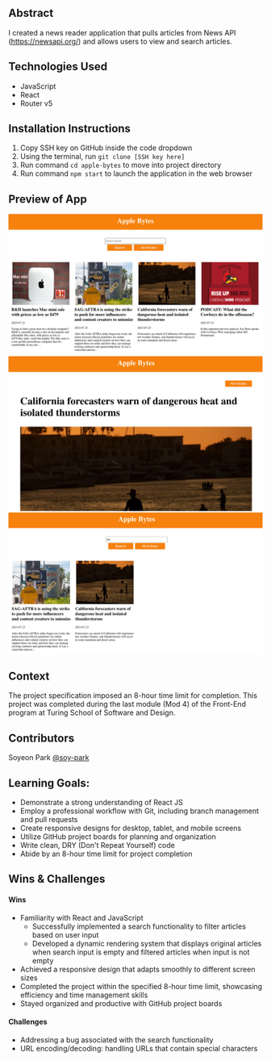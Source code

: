 ## Abstract
I created a news reader application that pulls articles from News API (https://newsapi.org/) and allows users to view and search articles.

## Technologies Used
- JavaScript
- React
- Router v5
 
## Installation Instructions
1. Copy SSH key on GitHub inside the code dropdown
2. Using the terminal, run `git clone [SSH key here]`
3. Run command `cd apple-bytes` to move into project directory
4. Run command `npm start` to launch the application in the web browser

## Preview of App
![Image](./src/homepage.png)
![Image](./src/Detailed-article.png)
![Image](./src/search.png)

## Context
The project specification imposed an 8-hour time limit for completion. This project was completed during the last module (Mod 4) of the Front-End program at Turing School of Software and Design.

## Contributors
Soyeon Park [@soy-park](https://github.com/soy-park)

## Learning Goals:
- Demonstrate a strong understanding of React JS
- Employ a professional workflow with Git, including branch management and pull requests
- Create responsive designs for desktop, tablet, and mobile screens
- Utilize GitHub project boards for planning and organization 
- Write clean, DRY (Don't Repeat Yourself) code 
- Abide by an 8-hour time limit for project completion

## Wins & Challenges

#### Wins
- Familiarity with React and JavaScript
    - Successfully implemented a search functionality to filter articles based on user input 
    - Developed a dynamic rendering system that displays original articles when search input is empty and filtered articles when input is not empty
- Achieved a responsive design that adapts smoothly to different screen sizes 
- Completed the project within the specified 8-hour time limit, showcasing efficiency and time management skills 
- Stayed organized and productive with GitHub project boards 

#### Challenges
- Addressing a bug associated with the search functionality 
- URL encoding/decoding: handling URLs that contain special characters 
